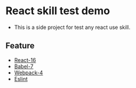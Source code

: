 # React skill test demo
- This is a side project for test any react use skill.

## Feature
- [React-16](https://github.com/facebook/react)
- [Babel-7](https://github.com/babel/babel)
- [Webpack-4](https://github.com/webpack/webpack)
- [Eslint](vhttps://github.com/eslint/eslint)

